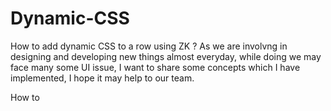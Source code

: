 # Dynamic-CSS

How to add dynamic CSS to a row using ZK  ?
As we are involvng in designing and developing new things almost everyday, 
while doing we may face many some UI issue, I want to share some concepts which I have implemented, 
I hope it may help to our team.

How to 
